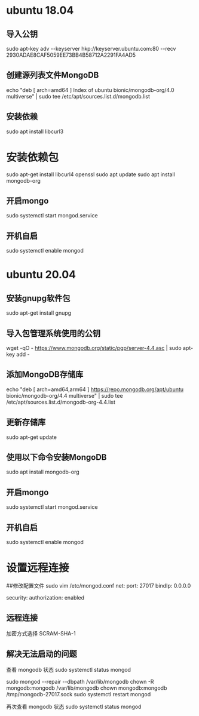 # ubuntu 18.04
## 导入公钥
sudo apt-key adv --keyserver hkp://keyserver.ubuntu.com:80 --recv 2930ADAE8CAF5059EE73BB4B58712A2291FA4AD5
## 创建源列表文件MongoDB
echo "deb [ arch=amd64 ] Index of ubuntu bionic/mongodb-org/4.0 multiverse" | sudo tee /etc/apt/sources.list.d/mongodb.list
## 安装依赖
sudo apt install libcurl3
# 安装依赖包
sudo apt-get install libcurl4 openssl
sudo apt update
sudo apt install mongodb-org
## 开启mongo
sudo systemctl start mongod.service
## 开机自启
sudo systemctl enable mongod

# ubuntu 20.04
## 安装gnupg软件包
sudo apt-get install gnupg
## 导入包管理系统使用的公钥
wget -qO - https://www.mongodb.org/static/pgp/server-4.4.asc | sudo apt-key add -
## 添加MongoDB存储库
echo "deb [ arch=amd64,arm64 ] https://repo.mongodb.org/apt/ubuntu bionic/mongodb-org/4.4 multiverse" | sudo tee /etc/apt/sources.list.d/mongodb-org-4.4.list
## 更新存储库
sudo apt-get update
## 使用以下命令安装MongoDB
sudo apt install mongodb-org
## 开启mongo
sudo systemctl start mongod.service
## 开机自启
sudo systemctl enable mongod


# 设置远程连接
##修改配置文件
sudo vim /etc/mongod.conf
net:
  port: 27017
  bindIp: 0.0.0.0

security:
  authorization: enabled

## 远程连接
加密方式选择 SCRAM-SHA-1

## 解决无法启动的问题
查看 mongodb 状态 sudo systemctl status mongod

sudo mongod --repair --dbpath /var/lib/mongodb
chown -R mongodb:mongodb /var/lib/mongodb
chown mongodb:mongodb /tmp/mongodb-27017.sock
sudo systemctl restart mongod

再次查看 mongodb 状态 sudo systemctl status mongod